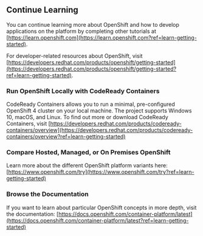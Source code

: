 ## Continue Learning

You can continue learning more about OpenShift and how to develop applications on the platform by completing other tutorials at [https://learn.openshift.com](https://learn.openshift.com?ref=learn-getting-started).

For developer-related resources about OpenShift, visit [https://developers.redhat.com/products/openshift/getting-started](https://developers.redhat.com/products/openshift/getting-started?ref=learn-getting-started).

### Run OpenShift Locally with CodeReady Containers

CodeReady Containers allows you to run a minimal, pre-configured OpenShift 4 cluster on your local machine. The project supports Windows 10, macOS, and Linux.  To find out more or download CodeReady Containers, visit [https://developers.redhat.com/products/codeready-containers/overview](https://developers.redhat.com/products/codeready-containers/overview?ref=learn-getting-started)

### Compare Hosted, Managed, or On Premises OpenShift

Learn more about the different OpenShift platform variants here: [https://www.openshift.com/try](https://www.openshift.com/try?ref=learn-getting-started)

### Browse the Documentation

If you want to learn about particular OpenShift concepts in more depth, visit the documentation: [https://docs.openshift.com/container-platform/latest](https://docs.openshift.com/container-platform/latest?ref=learn-getting-started)